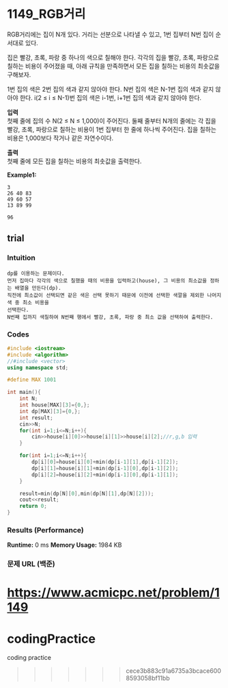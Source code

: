 # 1149_RGB거리 

RGB거리에는 집이 N개 있다. 거리는 선분으로 나타낼 수 있고, 1번 집부터 N번 집이 순서대로 있다.

집은 빨강, 초록, 파랑 중 하나의 색으로 칠해야 한다. 각각의 집을 빨강, 초록, 파랑으로 칠하는 비용이 주어졌을 때, 아래 규칙을 만족하면서 모든 집을 칠하는 비용의 최솟값을 구해보자.

1번 집의 색은 2번 집의 색과 같지 않아야 한다.
N번 집의 색은 N-1번 집의 색과 같지 않아야 한다.
i(2 ≤ i ≤ N-1)번 집의 색은 i-1번, i+1번 집의 색과 같지 않아야 한다.
   

**입력**  
첫째 줄에 집의 수 N(2 ≤ N ≤ 1,000)이 주어진다. 둘째 줄부터 N개의 줄에는 각 집을 빨강, 초록, 파랑으로 칠하는 비용이 1번 집부터 한 줄에 하나씩 주어진다. 집을 칠하는 비용은 1,000보다 작거나 같은 자연수이다.

**출력**  
첫째 줄에 모든 집을 칠하는 비용의 최솟값을 출력한다.

**Example1:**   
```
3
26 40 83
49 60 57
13 89 99

96
```

## trial
### Intuition
```
dp를 이용하는 문제이다.
먼저 집마다 각각의 색으로 칠했을 때의 비용을 입력하고(house), 그 비용의 최소값을 정하는 배열을 만든다(dp).
직전에 최소값이 선택되면 같은 색은 선택 못하기 때문에 이전에 선택한 색깔을 제외한 나머지 색 중 최소 비용을
선택한다.
N번째 집까지 색칠하여 N번째 행에서 빨강, 초록, 파랑 중 최소 값을 선택하여 출력한다.

```

### Codes  
```cpp
#include <iostream>
#include <algorithm>
//#include <vector>
using namespace std;

#define MAX 1001

int main(){
    int N;
    int house[MAX][3]={0,};
    int dp[MAX][3]={0,};
    int result;
    cin>>N;
    for(int i=1;i<=N;i++){
        cin>>house[i][0]>>house[i][1]>>house[i][2];//r,g,b 입력
    }

    for(int i=1;i<=N;i++){
        dp[i][0]=house[i][0]+min(dp[i-1][1],dp[i-1][2]);
        dp[i][1]=house[i][1]+min(dp[i-1][0],dp[i-1][2]);
        dp[i][2]=house[i][2]+min(dp[i-1][0],dp[i-1][1]);
    }

    result=min(dp[N][0],min(dp[N][1],dp[N][2]));
    cout<<result;
    return 0;
}
```
### Results (Performance)  
**Runtime:**  0 ms
**Memory Usage:** 	1984 KB  


### 문제 URL (백준)  
https://www.acmicpc.net/problem/1149
=======
# codingPractice
coding practice
>>>>>>> cece3b883c91a6735a3bcace6008593058bf11bb
